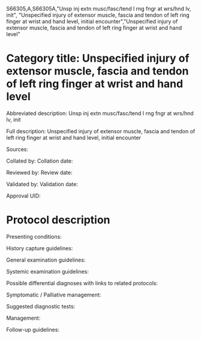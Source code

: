S66305,A,S66305A,"Unsp inj extn musc/fasc/tend l rng fngr at wrs/hnd lv, init", "Unspecified injury of extensor muscle, fascia and tendon of left ring finger at wrist and hand level, initial encounter","Unspecified injury of extensor muscle, fascia and tendon of left ring finger at wrist and hand level"
# Category title: Unspecified injury of extensor muscle, fascia and tendon of left ring finger at wrist and hand level

Abbreviated description: Unsp inj extn musc/fasc/tend l rng fngr at wrs/hnd lv, init

Full description: Unspecified injury of extensor muscle, fascia and tendon of left ring finger at wrist and hand level, initial encounter

Sources:

Collated by:
Collation date:

Reviewed by:
Review date:

Validated by:
Validation date:

Approval UID:

# Protocol description

Presenting conditions:

History capture guidelines:

General examination guidelines:

Systemic examination guidelines:

Possible differential diagnoses with links to related protocols:

Symptomatic / Palliative management:

Suggested diagnostic tests:

Management:

Follow-up guidelines:
